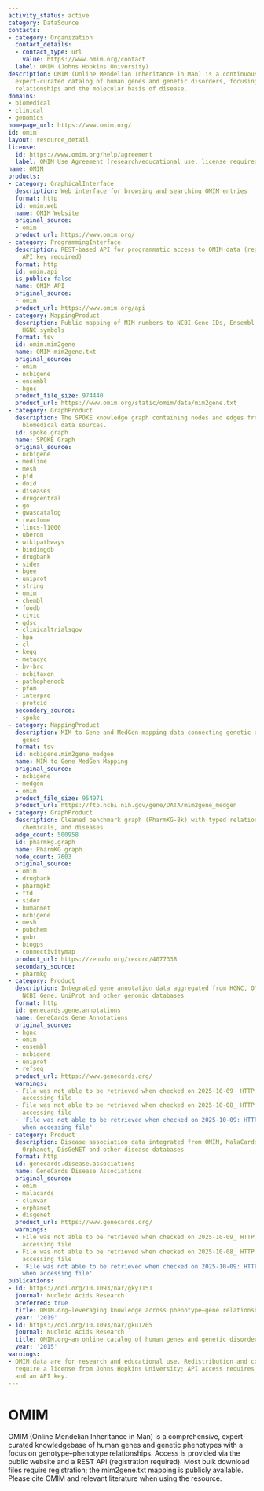 ```yaml
---
activity_status: active
category: DataSource
contacts:
- category: Organization
  contact_details:
  - contact_type: url
    value: https://www.omim.org/contact
  label: OMIM (Johns Hopkins University)
description: OMIM (Online Mendelian Inheritance in Man) is a continuously updated,
  expert-curated catalog of human genes and genetic disorders, focusing on genotype–phenotype
  relationships and the molecular basis of disease.
domains:
- biomedical
- clinical
- genomics
homepage_url: https://www.omim.org/
id: omim
layout: resource_detail
license:
  id: https://www.omim.org/help/agreement
  label: OMIM Use Agreement (research/educational use; license required for commercial/redistribution)
name: OMIM
products:
- category: GraphicalInterface
  description: Web interface for browsing and searching OMIM entries
  format: http
  id: omim.web
  name: OMIM Website
  original_source:
  - omim
  product_url: https://www.omim.org/
- category: ProgrammingInterface
  description: REST-based API for programmatic access to OMIM data (registration and
    API key required)
  format: http
  id: omim.api
  is_public: false
  name: OMIM API
  original_source:
  - omim
  product_url: https://www.omim.org/api
- category: MappingProduct
  description: Public mapping of MIM numbers to NCBI Gene IDs, Ensembl Gene IDs, and
    HGNC symbols
  format: tsv
  id: omim.mim2gene
  name: OMIM mim2gene.txt
  original_source:
  - omim
  - ncbigene
  - ensembl
  - hgnc
  product_file_size: 974440
  product_url: https://www.omim.org/static/omim/data/mim2gene.txt
- category: GraphProduct
  description: The SPOKE knowledge graph containing nodes and edges from multiple
    biomedical data sources.
  id: spoke.graph
  name: SPOKE Graph
  original_source:
  - ncbigene
  - medline
  - mesh
  - pid
  - doid
  - diseases
  - drugcentral
  - go
  - gwascatalog
  - reactome
  - lincs-l1000
  - uberon
  - wikipathways
  - bindingdb
  - drugbank
  - sider
  - bgee
  - uniprot
  - string
  - omim
  - chembl
  - foodb
  - civic
  - gdsc
  - clinicaltrialsgov
  - hpa
  - cl
  - kegg
  - metacyc
  - bv-brc
  - ncbitaxon
  - pathophenodb
  - pfam
  - interpro
  - protcid
  secondary_source:
  - spoke
- category: MappingProduct
  description: MIM to Gene and MedGen mapping data connecting genetic disorders to
    genes
  format: tsv
  id: ncbigene.mim2gene_medgen
  name: MIM to Gene MedGen Mapping
  original_source:
  - ncbigene
  - medgen
  - omim
  product_file_size: 954971
  product_url: https://ftp.ncbi.nih.gov/gene/DATA/mim2gene_medgen
- category: GraphProduct
  description: Cleaned benchmark graph (PharmKG-8k) with typed relations between genes,
    chemicals, and diseases
  edge_count: 500958
  id: pharmkg.graph
  name: PharmKG graph
  node_count: 7603
  original_source:
  - omim
  - drugbank
  - pharmgkb
  - ttd
  - sider
  - humannet
  - ncbigene
  - mesh
  - pubchem
  - gnbr
  - biogps
  - connectivitymap
  product_url: https://zenodo.org/record/4077338
  secondary_source:
  - pharmkg
- category: Product
  description: Integrated gene annotation data aggregated from HGNC, OMIM, Ensembl,
    NCBI Gene, UniProt and other genomic databases
  format: http
  id: genecards.gene.annotations
  name: GeneCards Gene Annotations
  original_source:
  - hgnc
  - omim
  - ensembl
  - ncbigene
  - uniprot
  - refseq
  product_url: https://www.genecards.org/
  warnings:
  - File was not able to be retrieved when checked on 2025-10-09_ HTTP 403 error when
    accessing file
  - File was not able to be retrieved when checked on 2025-10-08_ HTTP 403 error when
    accessing file
  - 'File was not able to be retrieved when checked on 2025-10-09: HTTP 403 error
    when accessing file'
- category: Product
  description: Disease association data integrated from OMIM, MalaCards, ClinVar,
    Orphanet, DisGeNET and other disease databases
  format: http
  id: genecards.disease.associations
  name: GeneCards Disease Associations
  original_source:
  - omim
  - malacards
  - clinvar
  - orphanet
  - disgenet
  product_url: https://www.genecards.org/
  warnings:
  - File was not able to be retrieved when checked on 2025-10-09_ HTTP 403 error when
    accessing file
  - File was not able to be retrieved when checked on 2025-10-08_ HTTP 403 error when
    accessing file
  - 'File was not able to be retrieved when checked on 2025-10-09: HTTP 403 error
    when accessing file'
publications:
- id: https://doi.org/10.1093/nar/gky1151
  journal: Nucleic Acids Research
  preferred: true
  title: OMIM.org—leveraging knowledge across phenotype–gene relationships
  year: '2019'
- id: https://doi.org/10.1093/nar/gku1205
  journal: Nucleic Acids Research
  title: OMIM.org—an online catalog of human genes and genetic disorders
  year: '2015'
warnings:
- OMIM data are for research and educational use. Redistribution and commercial use
  require a license from Johns Hopkins University; API access requires registration
  and an API key.
---
```

# OMIM

OMIM (Online Mendelian Inheritance in Man) is a comprehensive, expert-curated knowledgebase of human genes and genetic phenotypes with a focus on genotype–phenotype relationships. Access is provided via the public website and a REST API (registration required). Most bulk download files require registration; the mim2gene.txt mapping is publicly available. Please cite OMIM and relevant literature when using the resource.